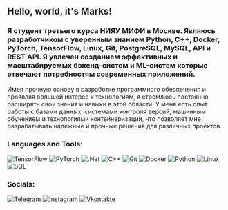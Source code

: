 ## Hello, world, it's Marks!

### Я студент третьего курса НИЯУ МИФИ в Москве. Являюсь разработчиком с уверенным знанием Python, C++, Docker, PyTorch, TensorFlow, Linux, Git, PostgreSQL, MySQL, API и REST API. Я увлечен созданием эффективных и масштабируемых бэкенд-систем и ML-систем которые отвечают потребностям современных приложений.

Имея прочную основу в разработке программного обеспечения и проявляя большой интерес к технологиям, я стремлюсь постоянно расширять свои знания и навыки в этой области. У меня есть опыт работы с базами данных, системами контроля версий, машинным обучением и технологиями контейнеризации, что позволяет мне разрабатывать надежные и прочные решения для различных проектов.

### Languages and Tools:
![TensorFlow](https://img.shields.io/badge/-TensorFlow-090909?style=for-the-badge&logo=tensorflow&logoColor=F88C00)
![PyTorch](https://img.shields.io/badge/-PyTorch-090909?style=for-the-badge&logo=tensorflow&logoColor=F88C00)
![.Net](https://img.shields.io/badge/-Framework-090909?style=for-the-badge&logo=.net&logoColor=E5D3FF)
![C++](https://img.shields.io/badge/-C++-090909?style=for-the-badge&logo=C%2b%2b&logoColor=6296CC)
![Git](https://img.shields.io/badge/-Git-090909?style=for-the-badge&logo=Git&logoColor=#B22222)
![Docker](https://img.shields.io/badge/-Docker-090909?style=for-the-badge&logo=Docker&logoColor=#FFA500)
![Python](https://img.shields.io/badge/-Python-090909?style=for-the-badge&logo=Python&logoColor=#F0E68C)
![Linux](https://img.shields.io/badge/-Linux-090909?style=for-the-badge&logo=Linux&logoColor=#F5F5DC)
![SQL](https://img.shields.io/badge/-Sql-090909?style=for-the-badge&logo=PostgreSQL&logoColor=#696969)

### Socials:
[![Telegram](https://img.shields.io/badge/-Telegram-090909?style=for-the-badge&logo=telegram&logoColor=27A0D9)](https://t.me/naryntsev)
[![Instagram](https://img.shields.io/badge/-Instagram-090909?style=for-the-badge&logo=instagram&logoColor=B4068E)](https://www.instagram.com/gleb_konshin)
[![Vkontakte](https://img.shields.io/badge/-Vkontakte-090909?style=for-the-badge&logo=Vk&logoColor=4F7DB3)](https://vk.com/markseifredholm)

